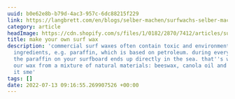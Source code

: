 ```yaml
---
uuid: b0e62e8b-b79d-4ac3-957c-6dc88215f229
link: https://langbrett.com/en/blogs/selber-machen/surfwachs-selber-machen
category: article
headImage: https://cdn.shopify.com/s/files/1/0182/2870/7412/articles/surfwachs-selber-machen-126424_600x.jpg?v=1616788548
title: make your own surf wax
description: 'commercial surf waxes often contain toxic and environmentally harmful
  ingredients, e.g. paraffin, which is based on petroleum. during every surf session,
  the paraffin on your surfboard ends up directly in the sea. that''s why we make
  our wax from a mixture of natural materials: beeswax, canola oil and tree resin.
  it sme'
tags: []
date: 2022-07-13 09:16:55.269907526 +00:00
---
```

